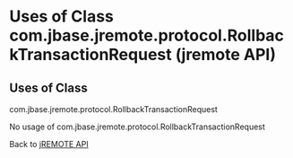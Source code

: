# Uses of Class com.jbase.jremote.protocol.RollbackTransactionRequest (jremote API)

<PageHeader />

## Uses of Class
com.jbase.jremote.protocol.RollbackTransactionRequest

No usage of com.jbase.jremote.protocol.RollbackTransactionRequest

Back to [jREMOTE API](com_jbase_jremote_package-summary)



  
<PageFooter />
